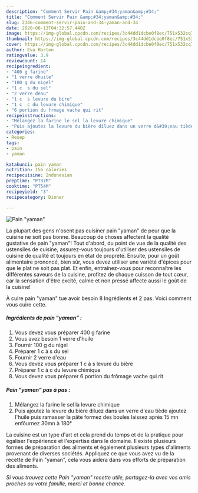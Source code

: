 ```yaml
---
description: "Comment Servir Pain &amp;#34;yaman&amp;#34;"
title: "Comment Servir Pain &amp;#34;yaman&amp;#34;"
slug: 2346-comment-servir-pain-and-34-yaman-and-34
date: 2020-08-13T04:32:57.440Z
image: https://img-global.cpcdn.com/recipes/3c44dd1dcbe0f8ec/751x532cq70/pain-yaman-photo-principale-de-la-recette.jpg
thumbnail: https://img-global.cpcdn.com/recipes/3c44dd1dcbe0f8ec/751x532cq70/pain-yaman-photo-principale-de-la-recette.jpg
cover: https://img-global.cpcdn.com/recipes/3c44dd1dcbe0f8ec/751x532cq70/pain-yaman-photo-principale-de-la-recette.jpg
author: Eva Horton
ratingvalue: 3.9
reviewcount: 14
recipeingredient:
- "400 g farine"
- "1 verre dhuile"
- "100 g du nigel"
- "1 c  s du sel"
- "2 verre deau"
- "1 c  s levure du bire"
- "1 c  c du levure chimique"
- "6 portion du frmage vache qui rit"
recipeinstructions:
- "Mélangez la farine le sel la levure chimique"
- "Puis ajoutez la levure du bière diluez dans un verre d&#39;eau tiède ajoutez l&#39;huile puis ramasser la pâte formez des boules laissez après 15 mn enfôurnez 30mn à 180°"
categories:
- Resep
tags:
- pain
- yaman

katakunci: pain yaman 
nutrition: 156 calories
recipecuisine: Indonesian
preptime: "PT37M"
cooktime: "PT54M"
recipeyield: "3"
recipecategory: Dinner

---
```



![Pain &#34;yaman&#34;](https://img-global.cpcdn.com/recipes/3c44dd1dcbe0f8ec/751x532cq70/pain-yaman-photo-principale-de-la-recette.jpg)

La plupart des gens n'osent pas cuisiner pain &#34;yaman&#34; de peur que la cuisine ne soit pas bonne. Beaucoup de choses affectent la qualité gustative de pain &#34;yaman&#34;! Tout d'abord, du point de vue de la qualité des ustensiles de cuisine, assurez-vous toujours d'utiliser des ustensiles de cuisine de qualité et toujours en état de propreté. Ensuite, pour un goût alimentaire prononcé, bien sûr, vous devez utiliser une variété d'épices pour que le plat ne soit pas plat. Et enfin, entraînez-vous pour reconnaître les différentes saveurs de la cuisine, profitez de chaque cuisson de tout cœur, car la sensation d'être excité, calme et non pressé affecte aussi le goût de la cuisine!

<!--inarticleads1-->

À cuire pain &#34;yaman&#34; tue avoir besoin 8 Ingrédients et 2 pas. Voici comment vous cuire cette.

##### Ingrédients de pain &#34;yaman&#34; :

1. Vous devez vous préparer 400 g farine
1. Vous avez besoin 1 verre d&#39;huile
1. Fournir 100 g du nigel
1. Préparer 1 c à s du sel
1. Fournir 2 verre d&#39;eau
1. Vous devez vous préparer 1 c à s levure du bière
1. Préparer 1 c à c du levure chimique
1. Vous devez vous préparer 6 portion du frômage vache qui rit




<!--inarticleads2-->

##### Pain &#34;yaman&#34; pas à pas :

1. Mélangez la farine le sel la levure chimique
1. Puis ajoutez la levure du bière diluez dans un verre d&#39;eau tiède ajoutez l&#39;huile puis ramasser la pâte formez des boules laissez après 15 mn enfôurnez 30mn à 180°




<!--inarticleads1-->

<p>
La cuisine est un type d'art et cela prend du temps et de la pratique pour égaliser l'expérience et l'expertise dans le domaine. Il existe plusieurs formes de préparation des aliments et également plusieurs types d'aliments provenant de diverses sociétés. Appliquez ce que vous avez vu de la recette de Pain &#34;yaman&#34;, cela vous aidera dans vos efforts de préparation des aliments.
</p>

<p>
<i>Si vous trouvez cette Pain &#34;yaman&#34; recette utile, partagez-la avec vos amis proches ou votre famille, merci et bonne chance.</i>
</p>
